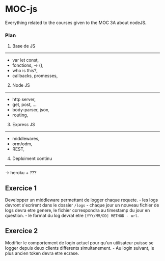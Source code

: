 # MOC-js
Everything related to the courses given to the MOC 3A about nodeJS.

### Plan
1) Base de JS
--------------------
  - var let const,  
  - fonctions, => (),  
  - who is this?,  
  - callbacks, promesses,  
  
2) Node JS
--------------------
  - http server,  
  - get, post, ...  
  - body-parser, json,  
  - routing,  
  
3) Express JS
--------------------
  - middlewares,  
  - orm/odm,  
  - REST,  
  
4) Deploiment continu
--------------------
  -> heroku + ???





Exercice 1 
-----------------
Developper un middleware permettant de logger chaque requete.
    - les logs devront s'ecrirent dans le dossier `/logs`
    - chaque jour un nouveau fichier de logs devra etre genere, le fichier correspondra au timestamp du jour en question.
    - le format du log devrat etre `[YYY/MM/DD] METHOD - url`.
    
    
Exercice 2 
-----------------
Modifier le comportement de login actuel pour qu'un utilisateur puisse se logger depuis deux clients differents simultanement.
    - Au login suivant, le plus ancien token devra etre ecrase.
    
    
    
    
    
    
    
   
